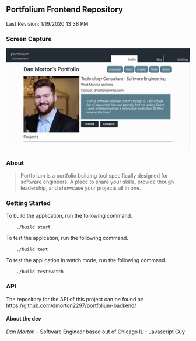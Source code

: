 ## Portfolium Frontend Repository
Last Revision: 1/19/2020 13:38 PM

### Screen Capture
![App Image](app.png)

### About
> Portfolium is a portfolio building tool specifically designed for software engineers. A place to share your skills, provide though leadership, and showcase your projects all in one.

### Getting Started
To build the application, run the following command.
```
    ./build start
```

To test the applcation, run the following command.
```
    ./build test
```

To test the application in watch mode, run the following command.
```
    ./build test:watch
```

### API
The repository for the API of this project can be found at: https://github.com/dmorton2297/portfolium-backend/

#### About the dev
*Dan Morton* - Software Engineer based out of Chicago IL - Javascript Guy